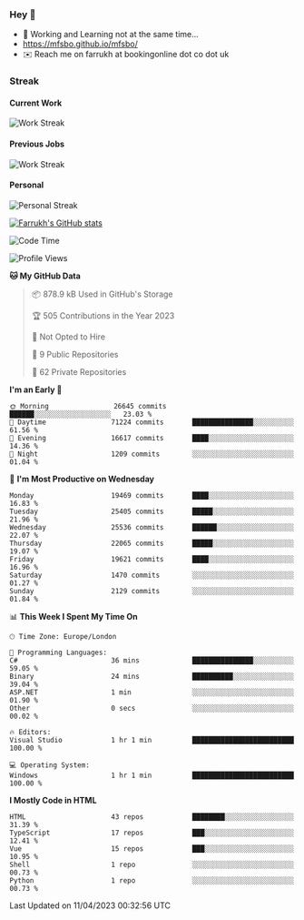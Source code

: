 ### Hey 👋

- 🏃 Working and Learning not at the same time...
- https://mfsbo.github.io/mfsbo/
- ✉️ Reach me on farrukh at bookingonline dot co dot uk

### Streak
#### Current Work
![Work Streak](https://streak-stats.demolab.com/?user=mfsbo)
#### Previous Jobs
![Work Streak](https://streak-stats.demolab.com/?user=farrukhcw)
#### Personal
![Personal Streak](https://streak-stats.demolab.com/?user=farrukhsubhani)

[![Farrukh's GitHub stats](https://github-readme-stats.vercel.app/api?username=mfsbo&hide=stars&count_private=true)](https://github.com/mfsbo/)

<!--START_SECTION:waka-->
![Code Time](http://img.shields.io/badge/Code%20Time-248%20hrs%2028%20mins-blue)

![Profile Views](http://img.shields.io/badge/Profile%20Views-7-blue)

**🐱 My GitHub Data** 

> 📦 878.9 kB Used in GitHub's Storage 
 > 
> 🏆 505 Contributions in the Year 2023
 > 
> 🚫 Not Opted to Hire
 > 
> 📜 9 Public Repositories 
 > 
> 🔑 62 Private Repositories 
 > 
**I'm an Early 🐤** 

```text
🌞 Morning                26645 commits       ██████░░░░░░░░░░░░░░░░░░░   23.03 % 
🌆 Daytime                71224 commits       ███████████████░░░░░░░░░░   61.56 % 
🌃 Evening                16617 commits       ████░░░░░░░░░░░░░░░░░░░░░   14.36 % 
🌙 Night                  1209 commits        ░░░░░░░░░░░░░░░░░░░░░░░░░   01.04 % 
```
📅 **I'm Most Productive on Wednesday** 

```text
Monday                   19469 commits       ████░░░░░░░░░░░░░░░░░░░░░   16.83 % 
Tuesday                  25405 commits       █████░░░░░░░░░░░░░░░░░░░░   21.96 % 
Wednesday                25536 commits       ██████░░░░░░░░░░░░░░░░░░░   22.07 % 
Thursday                 22065 commits       █████░░░░░░░░░░░░░░░░░░░░   19.07 % 
Friday                   19621 commits       ████░░░░░░░░░░░░░░░░░░░░░   16.96 % 
Saturday                 1470 commits        ░░░░░░░░░░░░░░░░░░░░░░░░░   01.27 % 
Sunday                   2129 commits        ░░░░░░░░░░░░░░░░░░░░░░░░░   01.84 % 
```


📊 **This Week I Spent My Time On** 

```text
🕑︎ Time Zone: Europe/London

💬 Programming Languages: 
C#                       36 mins             ███████████████░░░░░░░░░░   59.05 % 
Binary                   24 mins             ██████████░░░░░░░░░░░░░░░   39.04 % 
ASP.NET                  1 min               ░░░░░░░░░░░░░░░░░░░░░░░░░   01.90 % 
Other                    0 secs              ░░░░░░░░░░░░░░░░░░░░░░░░░   00.02 % 

🔥 Editors: 
Visual Studio            1 hr 1 min          █████████████████████████   100.00 % 

💻 Operating System: 
Windows                  1 hr 1 min          █████████████████████████   100.00 % 
```

**I Mostly Code in HTML** 

```text
HTML                     43 repos            ████████░░░░░░░░░░░░░░░░░   31.39 % 
TypeScript               17 repos            ███░░░░░░░░░░░░░░░░░░░░░░   12.41 % 
Vue                      15 repos            ███░░░░░░░░░░░░░░░░░░░░░░   10.95 % 
Shell                    1 repo              ░░░░░░░░░░░░░░░░░░░░░░░░░   00.73 % 
Python                   1 repo              ░░░░░░░░░░░░░░░░░░░░░░░░░   00.73 % 
```




 Last Updated on 11/04/2023 00:32:56 UTC
<!--END_SECTION:waka-->
<!--
**mfsbo/mfsbo** is a ✨ _special_ ✨ repository because its `README.md` (this file) appears on your GitHub profile.

Here are some ideas to get you started:

- 🔭 I’m currently working on ...
- 🌱 I’m currently learning ...
- 👯 I’m looking to collaborate on ...
- 🤔 I’m looking for help with ...
- 💬 Ask me about ...
- 📫 How to reach me: ...
- 😄 Pronouns: ...
- ⚡ Fun fact: ...
-->
